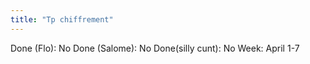 ```yaml
---
title: "Tp chiffrement"
---
```

Done (Flo): No
Done (Salome): No
Done(silly cunt): No
Week: April 1-7
